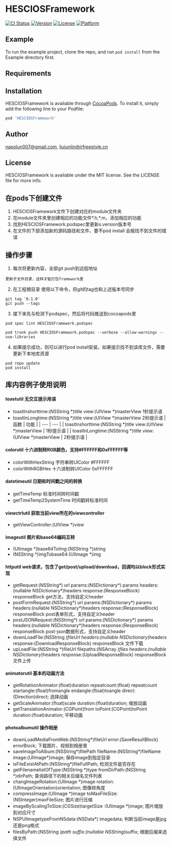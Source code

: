 # HESCIOSFramework

[![CI Status](https://img.shields.io/travis/napolun007@gmail.com/HESCIOSFramework.svg?style=flat)](https://travis-ci.org/napolun007@gmail.com/HESCIOSFramework)
[![Version](https://img.shields.io/cocoapods/v/HESCIOSFramework.svg?style=flat)](https://cocoapods.org/pods/HESCIOSFramework)
[![License](https://img.shields.io/cocoapods/l/HESCIOSFramework.svg?style=flat)](https://cocoapods.org/pods/HESCIOSFramework)
[![Platform](https://img.shields.io/cocoapods/p/HESCIOSFramework.svg?style=flat)](https://cocoapods.org/pods/HESCIOSFramework)

## Example

To run the example project, clone the repo, and run `pod install` from the Example directory first.

## Requirements

## Installation

HESCIOSFramework is available through [CocoaPods](https://cocoapods.org). To install
it, simply add the following line to your Podfile:

```ruby
pod 'HESCIOSFramework'
```

## Author

napolun007@gmail.com, liujunlin@jrfreestyle.cn

## License

HESCIOSFramework is available under the MIT license. See the LICENSE file for more info.

## 在pods下创建文件
1. HESCIOSFramework文件下创建对应的module文件夹
2. 在module文件夹里创建相应的功能文件*.h,*.m，添加相应的功能
3. 找到HESCIOSFramework.podspec里更新s.version版本号
4. 在文件的下部添加新的源码路径和文件，要不pod install 会报找不到文件的错误

## 操作步骤
1. 每次将更新内容，全部git push到远程地址
```
更新子文件目录，这样才能打包framework里
```
2. 在工程根目录 使用以下命令，将git的tag也和上述版本号同步
```
git tag '0.1.0'
git push --tags
```
3. 接下来先与检测下podspec，然后将代码推送到cocoapods里
```
pod spec lint HESCIOSFramework.podspec

pod trunk push HESCIOSFramework.podspec --verbose --allow-warnings --use-libraries
```
4. 如果提示成功，则可以进行pod install安装，如果提示找不到该库文件，需要更新下本地库资源
```
pod repo update
pod install
```
## 库内容例子使用说明
#### toastutil  无交互提示用语
- toastInshorttime:(NSString *)title view:(UIView *)masterView  1秒提示语
- toastInLongtime:(NSString *)title view:(UIView *)masterView  2秒提示语
| 函数 | 功能 |
| --- | --- |
| toastInshorttime:(NSString *)title view:(UIView *)masterView | 1秒提示语 |
| toastInLongtime:(NSString *)title view:(UIView *)masterView | 2秒提示语 |
#### colorutil  十六进制转RGB颜色，支持#FFFFFF和0xFFFFFF等
- colorWithHexString 字符串转UIColor  #FFFFFF
- colorWithRGBHex  十六进制转UIColor  0xFFFFFF
#### datetimeutil  日期和时间戳之间的转换
- getTimeTemp 标准时间转时间戳
- getTimeTemp2SystemTime  时间戳转标准时间
#### viewctrlutil  获取当前view所在的viewcontroller
- getViewController:(UIView *)view  
#### imageutil  图片和base64编码互转
-  (UIImage *)base64ToImg:(NSString *)string
-  (NSString *)imgTobase64:(UIImage *)img
####  httputil  web请求，包含了get/post/upload/download，回调均以block形式实现
- getRequest:(NSString*) url params:(NSDictionary*) params headers:(nullable NSDictionary*)headers response:(ResponseBlock) responseBlock  get方法，支持自定义header
- postFormRequest:(NSString*) url params:(NSDictionary*) params headers:(nullable NSDictionary*)headers response:(ResponseBlock) responseBlock  post表单形式，支持自定义header
- postJSONRequest:(NSString*) url params:(NSDictionary*) params headers:(nullable NSDictionary*)headers response:(ResponseBlock) responseBlock post-json数据形式，支持自定义header
- downLoadFile:(NSString *)fileUrl headers:(nullable NSDictionary*)headers response:(DownloadResponseBlock) responseBlock 文件下载
- upLoadFile:(NSString *)fileUrl filepaths:(NSArray *)files headers:(nullable NSDictionary*)headers response:(UploadResponseBlock) responseBlock 文件上传
#### animatorutil 基本的动画方法
- getRotatiionAnimator:(float)duration repeatcount:(float) repeatcount startangle:(float)fromangle endangle:(float)toangle  direct:(Direction)direct; 选择动画
- getScaleAnimator:(float)scale duration:(float)duration;  缩放动画
- getTranslationAnimator:(CGPoint)from toPoint:(CGPoint)toPoint duration:(float)duration; 平移动画
#### photoalbumutil 操作相册
- downLoadMediaFromWeb:(NSString*)fileUrl error:(SaveResultBlock) errorBlock; 下载图片、视频到相册里
- saveImageToAlbum:(NSString*)filePath fileName:(NSString*)fileName image:(UIImage*)image; 保存image到指定目录
- isFileExistAtPath:(NSString*)fileFullPath; 检测文件是否存在
- getFilenamelistOfType:(NSString *)type fromDirPath:(NSString *)dirPath; 查询路径下的相关后缀名文件列表
- changImageRotation:(UIImage *)image rotation:(UIImageOrientation)orientation; 图像转角度
- compressImage:(UIImage *)image toMaxFileSize:(NSInteger)maxFileSize; 图片进行压缩
- imageByScalingToSize:(CGSize)targetSize :(UIImage *)image; 图片缩放到对应尺寸
- NSPUIimagetypeFromNSdata:(NSData*) imagedata; 判断当前image是jpg还是png格式
- filesByPath:(NSString *)path suffix:(nullable NSString*)suffix; 根据后缀来选择文件



